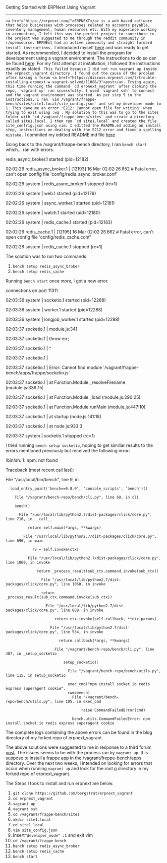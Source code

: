 Getting Started with ERPNext Using Vagrant

--------------------------------------------

```<a href="https://erpnext.com/">ERPNEXT</a> is a web based software that helps businesses with processes related to accounts payable, inventory management, human resources etc. With my experince working in accounting, I felt this was the perfect project to contribute to. The project was suggested to me through the reddit community in r/opensource. ERPNExt had an active community and straight forward install instructions. ```I introduced myself <a href="https://discuss.erpnext.com/t/getting-erpnext-installed-for-developing/10877/3">here</a> and was ready to get started. As recommended, I decided to install the program for developement using a vagrant environment. The instructions to do so can be found <a href="https://github.com/frappe/erpnext_vagrant/blob/master/README.md">here</a>. For my first attempt at installation, I followed the instructions exactly as stated.``` This failed because I did not run vagrant up inside the erpnext_vagrant directory. I found out the cause of the problem after making a forum <a href="https://discuss.erpnext.com/t/trouble-installing-erpnext-w-vagrant-solved/11086/3">post</a>. Trying again, this time running the command `cd erpnext_vagrant` after cloning the repo, `vagrant up` ran sccessfully. I used `vagrant ssh` to connect and the vagrant environment was started. As per step 5 in the instructions, I ran `vim /vagrant/frappe-bench/sites/site1.local/site_config.json` and set my developer mode to 1. This gave me an error 'E212: Cannot open file for writing' when trying to exit using :wq . My solution to this was to go to the sites folder with `cd /vagrant/frappe-bench/sites` and create a directory called site1.local. I then ran `cd site1.local` and created the file site_confrig.json using vim. I editted the README.md adding an install step, instructions on dealing with the E212 error and fixed a spelling mistake.```
I commited my editted README.md file <a href="https://github.com/bergstrat/erpnext_vagrant/commit/0b1fc9e167e78e96d827dfb952d3ae4bcf7d9eab">here</a>

Going back to the /vagrant/frappe-bench directory, I ran `bench start` which... ran with errors.

redis_async_broker.1 started (pid=12182)

02:02:26 redis_async_broker.1 | [12193] 16 Mar 02:02:26.652 # Fatal error, can't open config file 'config/redis_async_broker.conf'

02:02:26 system               | redis_async_broker.1 stopped (rc=1)

02:02:26 system               | web.1 started (pid=12179)

02:02:26 system               | async_worker.1 started (pid=12181)

02:02:26 system               | watch.1 started (pid=12180)

02:02:26 system               | redis_cache.1 started (pid=12183)

02:02:26 redis_cache.1        | [12195] 16 Mar 02:02:26.662 # Fatal error, can't open config file 'config/redis_cache.conf'

02:02:26 system               | redis_cache.1 stopped (rc=1)

The solution was to run two commands:
1. `bench setup redis_async_broker`
2. `bench setup redis_cache`

Running `bench start` once more, I got a new error.

connections on port 11311

02:03:36 system               | socketio.1 started (pid=12268)

02:03:36 system               | worker.1 started (pid=12288)

02:03:36 system               | longjob_worker.1 started (pid=12298)

02:03:37 socketio.1           | module.js:341

02:03:37 socketio.1           |     throw err;

02:03:37 socketio.1           |     ^

02:03:37 socketio.1           |

02:03:37 socketio.1           | Error: Cannot find module '/vagrant/frappe-bench/apps/frappe/socketio.js'

02:03:37 socketio.1           |     at Function.Module._resolveFilename (module.js:339:15)

02:03:37 socketio.1           |     at Function.Module._load (module.js:290:25)

02:03:37 socketio.1           |     at Function.Module.runMain (module.js:447:10)

02:03:37 socketio.1           |     at startup (node.js:141:18)

02:03:37 socketio.1           |     at node.js:933:3

02:03:37 system               | socketio.1 stopped (rc=1)


I tried running `bench setup socketio`, hoping to get similiar results to the errors mentioned previously but received the following error:

/bin/sh: 1: npm: not found

Traceback (most recent call last):

  File "/usr/local/bin/bench", line 9, in <module>

      load_entry_point('bench==0.0.0', 'console_scripts', 'bench')()

        File "/vagrant/bench-repo/bench/cli.py", line 60, in cli

	    bench()

	      File "/usr/local/lib/python2.7/dist-packages/click/core.py", line 716, in __call__

	          return self.main(*args, **kwargs)

		    File "/usr/local/lib/python2.7/dist-packages/click/core.py", line 696, in main

		        rv = self.invoke(ctx)

			  File "/usr/local/lib/python2.7/dist-packages/click/core.py", line 1060, in invoke

			      return _process_result(sub_ctx.command.invoke(sub_ctx))

			        File "/usr/local/lib/python2.7/dist-packages/click/core.py", line 1060, in invoke

				    return _process_result(sub_ctx.command.invoke(sub_ctx))

				      File "/usr/local/lib/python2.7/dist-packages/click/core.py", line 889, in invoke

				          return ctx.invoke(self.callback, **ctx.params)

					    File "/usr/local/lib/python2.7/dist-packages/click/core.py", line 534, in invoke

					        return callback(*args, **kwargs)

						  File "/vagrant/bench-repo/bench/cli.py", line 487, in _setup_socketio

						      setup_socketio()

						        File "/vagrant/bench-repo/bench/utils.py", line 115, in setup_socketio

							    exec_cmd("npm install socket.io redis express superagent cookie", 
							    cwd=bench)
							      File "/vagrant/bench-repo/bench/utils.py", line 105, in exec_cmd
							    
							          raise CommandFailedError(cmd)
							
								  bench.utils.CommandFailedError: npm install socket.io redis express superagent cookie

The complete logs containing the above errors can be found in the blog directory of my forked repo of erpnext_vagrant.

The above solutions were suggested to me in response to a third forum <a href="https://discuss.erpnext.com/t/error-cant-open-config-file-when-i-run-bench-start/11088/12">post</a>.
The issues seems to be with the process ran by `vagrant up`. It is suppose to install a frappe app in the /vagrant/freppe-bench/apps directory. Over the next two weeks, I intended on looking for errors that occur when running `vagrant up` and look for the root g directory in my forked repo of erpnext_vagrant.

The Steps I took to install and run erpnext are below.

1. `git clone https://github.com/bergstrat/erpnext_vagrant`
2. `cd erpnext_vagrant`
3. `vagrant up`
4. `vagrant ssh`
5. `cd /vagrant/frappe-bench/sites`
6. `mkdir site1.local`
7. `cd site1.local`
8. `vim site_config.json`
9. Insert` "developer_mode" :1 ` and exit vim
10. `cd /vagrant/frappe-bench`
11. `bench setup redis_async_broker`
12. `bench setup redis_cache`
13. `bench start`
